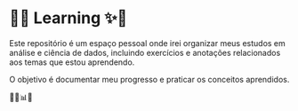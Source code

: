 # 🌸✨ Learning ✨🌸

Este repositório é um espaço pessoal onde irei organizar meus estudos em análise e ciência de dados, incluindo exercícios e anotações relacionados aos temas que estou aprendendo.

O objetivo é documentar meu progresso e praticar os conceitos aprendidos.

👩‍💻📊🌱
